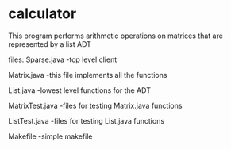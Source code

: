 calculator
===
This program performs arithmetic operations on matrices that are represented by a list ADT

files:
Sparse.java -top level client

Matrix.java -this file implements all the functions

List.java -lowest level functions for the ADT

MatrixTest.java -files for testing Matrix.java functions

ListTest.java -files for testing List.java functions

Makefile -simple makefile
